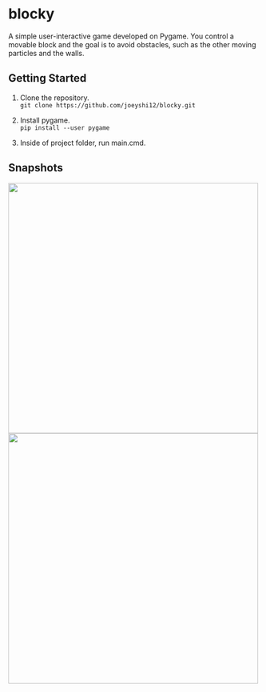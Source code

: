# blocky

A simple user-interactive game developed on Pygame. You control a movable block and the goal is to avoid obstacles, such as the other moving particles and the walls.

## Getting Started

1. Clone the repository. \
```git clone https://github.com/joeyshi12/blocky.git```

2. Install pygame. \
```pip install --user pygame```

3. Inside of project folder, run main.cmd.

## Snapshots

<img src="https://user-images.githubusercontent.com/46363213/71604504-4e880280-2b17-11ea-837c-40ceadfde5f4.PNG" alt="" width="500">
<img src="https://user-images.githubusercontent.com/46363213/71604505-4fb92f80-2b17-11ea-924c-63830e8ffc9b.PNG" alt="" width="500">

